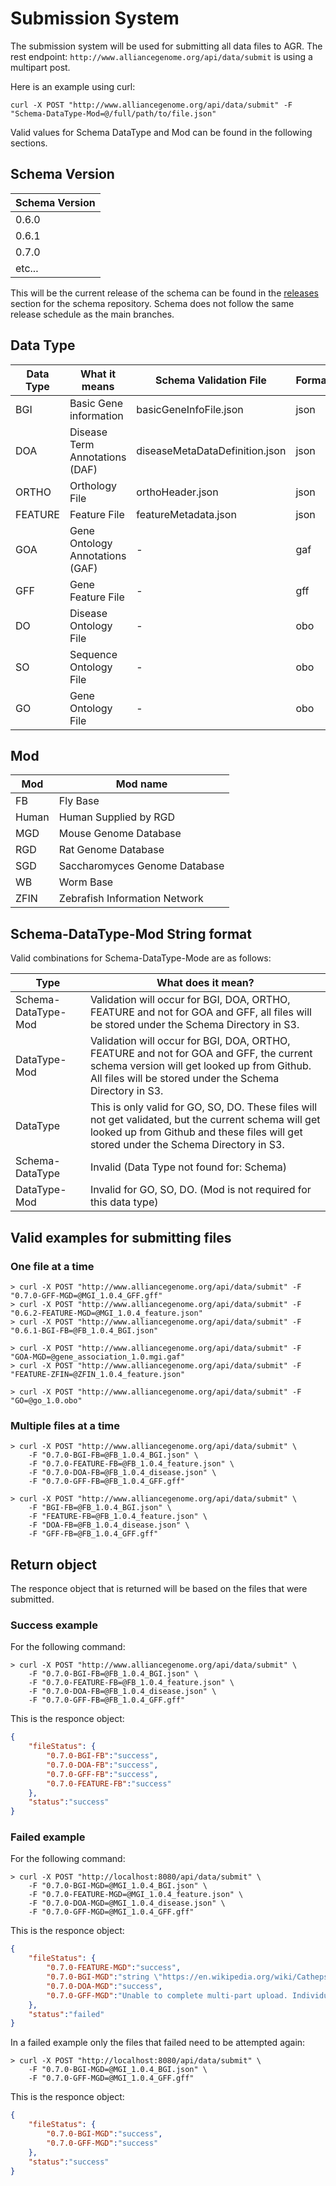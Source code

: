 # Submission System

The submission system will be used for submitting all data files to AGR.
The rest endpoint: `http://www.alliancegenome.org/api/data/submit` is using a multipart post.

Here is an example using curl:

`curl -X POST "http://www.alliancegenome.org/api/data/submit" -F "Schema-DataType-Mod=@/full/path/to/file.json"`

Valid values for Schema DataType and Mod can be found in the following sections.

## Schema Version

| Schema Version |
| --- |
| 0.6.0 |
| 0.6.1 |
| 0.7.0 |
| etc... |

This will be the current release of the schema can be found in the [releases](https://github.com/alliance-genome/agr_schemas/releases) section for the schema repository. Schema does not follow the same release schedule as the main branches.

## Data Type

| Data Type | What it means | Schema Validation File | Format | Mod Required | Validation Required |
| --- | --- | --- | --- | --- | --- |
| BGI | Basic Gene information | basicGeneInfoFile.json | json | true | true |
| DOA | Disease Term Annotations (DAF) | diseaseMetaDataDefinition.json | json | true | true |
| ORTHO | Orthology File | orthoHeader.json | json | true | true |
| FEATURE | Feature File | featureMetadata.json | json | true | true |
| GOA | Gene Ontology Annotations (GAF) | - | gaf | true | false |
| GFF | Gene Feature File | - | gff | true | false |
| DO | Disease Ontology File | - | obo | false | false |
| SO | Sequence Ontology File | - | obo | false | false |
| GO | Gene Ontology File | - | obo | false | false |

## Mod

| Mod | Mod name |
| --- | --- |
| FB | Fly Base |
| Human | Human Supplied by RGD |
| MGD | Mouse Genome Database |
| RGD | Rat Genome Database |
| SGD | Saccharomyces Genome Database |
| WB | Worm Base |
| ZFIN | Zebrafish Information Network |


## Schema-DataType-Mod String format

Valid combinations for Schema-DataType-Mode are as follows:

| Type | What does it mean? |
| --------------- | --- |
| Schema-DataType-Mod | Validation will occur for BGI, DOA, ORTHO, FEATURE and not for GOA and GFF, all files will be stored under the Schema Directory in S3. |
| DataType-Mod | Validation will occur for BGI, DOA, ORTHO, FEATURE and not for GOA and GFF, the current schema version will get looked up from Github. All files will be stored under the Schema Directory in S3.
| DataType | This is only valid for GO, SO, DO. These files will not get validated, but the current schema will get looked up from Github and these files will get stored under the Schema Directory in S3. |
| Schema-DataType | Invalid (Data Type not found for: Schema) |
| DataType-Mod | Invalid for GO, SO, DO. (Mod is not required for this data type)  |

## Valid examples for submitting files

### One file at a time

	> curl -X POST "http://www.alliancegenome.org/api/data/submit" -F "0.7.0-GFF-MGD=@MGI_1.0.4_GFF.gff"
	> curl -X POST "http://www.alliancegenome.org/api/data/submit" -F "0.6.2-FEATURE-MGD=@MGI_1.0.4_feature.json"
	> curl -X POST "http://www.alliancegenome.org/api/data/submit" -F "0.6.1-BGI-FB=@FB_1.0.4_BGI.json"
	
	> curl -X POST "http://www.alliancegenome.org/api/data/submit" -F "GOA-MGD=@gene_association_1.0.mgi.gaf"
	> curl -X POST "http://www.alliancegenome.org/api/data/submit" -F "FEATURE-ZFIN=@ZFIN_1.0.4_feature.json"
	
	> curl -X POST "http://www.alliancegenome.org/api/data/submit" -F "GO=@go_1.0.obo"
	
### Multiple files at a time

	> curl -X POST "http://www.alliancegenome.org/api/data/submit" \
		-F "0.7.0-BGI-FB=@FB_1.0.4_BGI.json" \
		-F "0.7.0-FEATURE-FB=@FB_1.0.4_feature.json" \
		-F "0.7.0-DOA-FB=@FB_1.0.4_disease.json" \
		-F "0.7.0-GFF-FB=@FB_1.0.4_GFF.gff"
		
	> curl -X POST "http://www.alliancegenome.org/api/data/submit" \
		-F "BGI-FB=@FB_1.0.4_BGI.json" \
		-F "FEATURE-FB=@FB_1.0.4_feature.json" \
		-F "DOA-FB=@FB_1.0.4_disease.json" \
		-F "GFF-FB=@FB_1.0.4_GFF.gff"	


## Return object

The responce object that is returned will be based on the files that were submitted.

### Success example

For the following command:

	> curl -X POST "http://www.alliancegenome.org/api/data/submit" \
		-F "0.7.0-BGI-FB=@FB_1.0.4_BGI.json" \
		-F "0.7.0-FEATURE-FB=@FB_1.0.4_feature.json" \
		-F "0.7.0-DOA-FB=@FB_1.0.4_disease.json" \
		-F "0.7.0-GFF-FB=@FB_1.0.4_GFF.gff"

This is the responce object:

```json
{
	"fileStatus": {
		"0.7.0-BGI-FB":"success",
		"0.7.0-DOA-FB":"success",
		"0.7.0-GFF-FB":"success",
		"0.7.0-FEATURE-FB":"success"
	},
	"status":"success"
}
```

### Failed example

For the following command:

	> curl -X POST "http://localhost:8080/api/data/submit" \
		-F "0.7.0-BGI-MGD=@MGI_1.0.4_BGI.json" \
		-F "0.7.0-FEATURE-MGD=@MGI_1.0.4_feature.json" \
		-F "0.7.0-DOA-MGD=@MGI_1.0.4_disease.json" \
		-F "0.7.0-GFF-MGD=@MGI_1.0.4_GFF.gff" 

This is the responce object:

```json
{
	"fileStatus": {
		"0.7.0-FEATURE-MGD":"success",
		"0.7.0-BGI-MGD":"string \"https://en.wikipedia.org/wiki/Cathepsin L2\" is not a valid URI",
		"0.7.0-DOA-MGD":"success",
		"0.7.0-GFF-MGD":"Unable to complete multi-part upload. Individual part upload failed : Your socket connection to the server was not read from or written to within the timeout period. Idle connections will be closed. (Service: Amazon S3; Status Code: 400; Error Code: RequestTimeout; Request ID: 3ABBDFD90F0C4CAA)"
	},
	"status":"failed"
}
```
	
In a failed example only the files that failed need to be attempted again:

	> curl -X POST "http://localhost:8080/api/data/submit" \
		-F "0.7.0-BGI-MGD=@MGI_1.0.4_BGI.json" \
		-F "0.7.0-GFF-MGD=@MGI_1.0.4_GFF.gff" 

This is the responce object:

```json
{
	"fileStatus": {
		"0.7.0-BGI-MGD":"success",
		"0.7.0-GFF-MGD":"success"
	},
	"status":"success"
}
```

